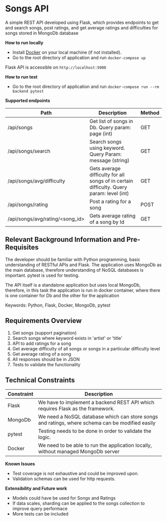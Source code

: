 Songs API
===========================================================

A simple REST API developed using Flask, which provides endpoints to get and search songs, post ratings, and get average ratings and difficulties for songs stored in MongoDb database

**How to run locally**
- Install [Docker](https://www.docker.com/products/docker-desktop) on your local machine (if not installed).
- Go to the root directory of application and run `docker-compose up`

Flask API is accessible on `http://localhost:5000`

**How to run test**
- Go to the root directory of application and run `docker-compose run --rm backend pytest`


**Supported endpoints**

|Path                  |Description                                  | Method |
|--------------------- |---------------------------------------------|--------|
/api/songs      | Get list of songs in Db. Query param: page (int)                       | GET    |
/api/songs/search              | Search songs using keyword. Query Param: message (string)                                   | GET    |
/api/songs/avg/difficulty          | Gets average difficulty for all songs of in certain difficulty. Query param: level (int)                        | GET    |
/api/songs/rating| Post a rating for a song                 | POST    |
/api/songs/avg/rating/<song_id>          | Gets average rating of a song by Id                        | GET   |


Relevant Background Information and Pre-Requisites
--------------------------------------------------

  The developer should be familiar with Python programming, basic understanding of RESTful APIs and Flask. The application uses MongoDb as the main database, therefore understanding of NoSQL databases is important. pytest is used for testing.

  The API itself is a standalone application but uses local MongoDb, therefore, in this task the application is run in docker container, where there is one container for Db and the other for the application

  Keywords: Python, Flask, Docker, MongoDb, pytest

Requirements Overview
---------------------

  1. Get songs (support pagination)
  2. Search songs where keyword exists in 'artist' or 'title' 
  3. API to add ratings for a song
  4. Get average difficulty of all songs or songs in a particular difficulty level
  5. Get average rating of a song
  6. All responses should be in JSON
  7. Tests to validate the functionality

Technical Constraints
---------------------

| Constraint | Description                                                                                                                          |
|------------|--------------------------------------------------------------------------------------------------------------------------------------|
| Flask     | We have to implement a backend REST API which requires Flask as the framework.                                                                              |
| MongoDb  | We need a NoSQL database which can store songs and ratings, where schema can be modified easily                                                                               |
| pytest     | Testing needs to be done in order to validate the logic.                                                                     |
| Docker       | We need to be able to run the application locally, without managed MongoDb server |


**Known Issues**
- Test coverage is not exhaustive and could be improved upon.
- Validation schemas can be used for http requests.

**Extensibility and Future work**
- Models could have be used for Songs and Ratings
- If data scales, sharding can be applied to the songs collection to improve query performace
- More tests can be included
